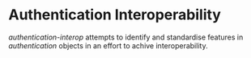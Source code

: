 # Authentication Interoperability

*authentication-interop* attempts to identify and standardise features in *authentication* objects in an effort to achive interoperability.
